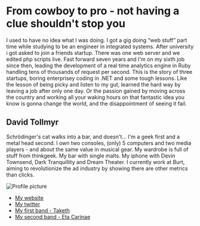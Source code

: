 # From cowboy to pro - not having a clue shouldn't stop you

I used to have no idea what I was doing. I got a gig doing “web stuff” part time while studying to be an engineer in integrated systems.
After university i got asked to join a friends startup. There was one web server and we edited php scripts live.
Fast forward seven years and I'm on my sixth job since then, leading the development of a real time analytics engine in Ruby handling tens of thousands of request per second.
This is the story of three startups, boring enterprisey coding in .NET and some tough lessons.
Like the lesson of being picky and listen to my gut, learned the hard way by leaving a job after only one day. 
Or the passion gained by moving across the country and working all your waking hours on that fantastic idea you know is gonna change the world, and the disappointment of seeing it fail.

## David Tollmyr

Schrödinger's cat walks into a bar, and doesn't...
I'm a geek first and a metal head second. I own two consoles, (only) 5 computers and two media players - and about the same value in musical gear.
My wardrobe is full of stuff from thinkgeek. My bar with single malts. My iphone with Devin Townsend, Dark Tranquillity and Dream Theater.
I currently work at Burt, aiming to revolutionize the ad industry by showing there are other metrics than clicks.

![Profile picture](https://github.com/effata/call-for-proposals/raw/master/david_tollmyr-cowboy_to_pro/profile_picture.jpg)

- [My website](http://www.burtcorp.com)
- [My twitter](https://twitter.com/#!/effata)
- [My first band - Taketh](http://www.taketh.se)
- [My second band - Eta Carinae](http://soundcloud.com/etacarinaeband)

